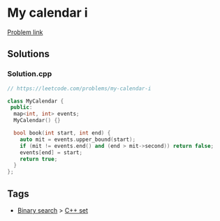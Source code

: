 # My calendar i

[Problem link](https://leetcode.com/problems/my-calendar-i)

## Solutions


### Solution.cpp
```cpp
// https://leetcode.com/problems/my-calendar-i

class MyCalendar {
 public:
  map<int, int> events;
  MyCalendar() {}

  bool book(int start, int end) {
    auto mit = events.upper_bound(start);
    if (mit != events.end() and (end > mit->second)) return false;
    events[end] = start;
    return true;
  }
};

```
## Tags

* [Binary search](/Collections/binary-search.md#binary-search) > [C++ set](/Collections/binary-search.md#c---set)

